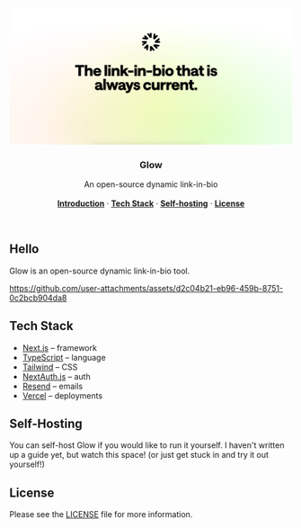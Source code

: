 <a href="https://glow.as">
  <img alt="Glow - The open-source dynamic link-in-bio" src=".github/cover.png">
</a>

<h3 align="center">Glow</h3>

<p align="center">
    An open-source dynamic link-in-bio
    <br />
    <br />
    <a href="#hello"><strong>Introduction</strong></a> ·
    <a href="#tech-stack"><strong>Tech Stack</strong></a> ·
    <a href="#self-hosting"><strong>Self-hosting</strong></a> ·
    <a href="#license"><strong>License</strong></a>
</p>

<br/>

## Hello

Glow is an open-source dynamic link-in-bio tool.

https://github.com/user-attachments/assets/d2c04b21-eb96-459b-8751-0c2bcb904da8


## Tech Stack

- [Next.js](https://nextjs.org/) – framework
- [TypeScript](https://www.typescriptlang.org/) – language
- [Tailwind](https://tailwindcss.com/) – CSS
- [NextAuth.js](https://next-auth.js.org/) – auth
- [Resend](https://resend.com/) – emails
- [Vercel](https://vercel.com/) – deployments

## Self-Hosting

You can self-host Glow if you would like to run it yourself. I haven't written up a guide yet, but watch this space! (or just get stuck in and try it out yourself!)

## License

Please see the [LICENSE](https://github.com/tryglow/glow/blob/main/LICENSE) file for more information.
